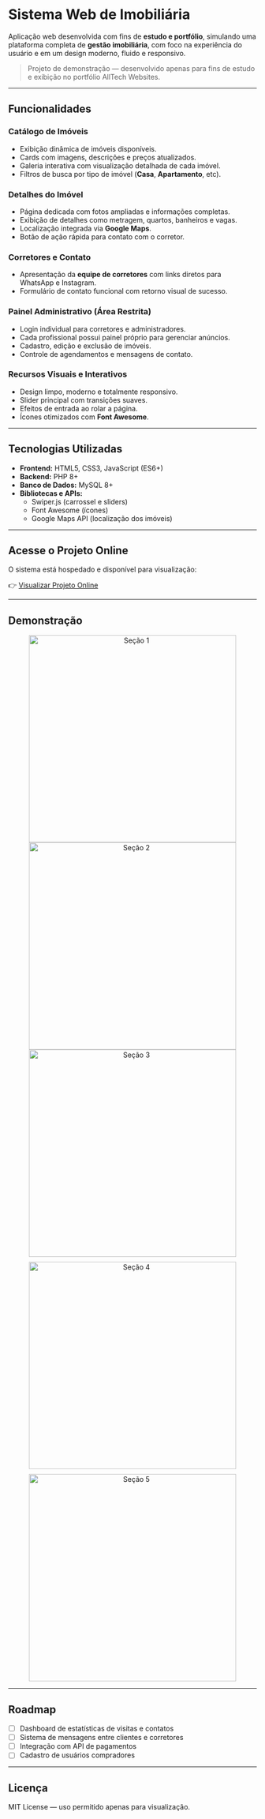 # Sistema Web de Imobiliária

Aplicação web desenvolvida com fins de **estudo e portfólio**, simulando uma plataforma completa de **gestão imobiliária**, com foco na experiência do usuário e em um design moderno, fluido e responsivo.

> Projeto de demonstração — desenvolvido apenas para fins de estudo e exibição no portfólio AllTech Websites.

---

## Funcionalidades

### Catálogo de Imóveis  
- Exibição dinâmica de imóveis disponíveis.  
- Cards com imagens, descrições e preços atualizados.  
- Galeria interativa com visualização detalhada de cada imóvel.  
- Filtros de busca por tipo de imóvel (**Casa**, **Apartamento**, etc).  

### Detalhes do Imóvel  
- Página dedicada com fotos ampliadas e informações completas.  
- Exibição de detalhes como metragem, quartos, banheiros e vagas.  
- Localização integrada via **Google Maps**.  
- Botão de ação rápida para contato com o corretor.  

### Corretores e Contato  
- Apresentação da **equipe de corretores** com links diretos para WhatsApp e Instagram.  
- Formulário de contato funcional com retorno visual de sucesso.  

### Painel Administrativo (Área Restrita)  
- Login individual para corretores e administradores.  
- Cada profissional possui painel próprio para gerenciar anúncios.  
- Cadastro, edição e exclusão de imóveis.  
- Controle de agendamentos e mensagens de contato.  

### Recursos Visuais e Interativos  
- Design limpo, moderno e totalmente responsivo.  
- Slider principal com transições suaves.  
- Efeitos de entrada ao rolar a página.  
- Ícones otimizados com **Font Awesome**.  

---

## Tecnologias Utilizadas

- **Frontend:** HTML5, CSS3, JavaScript (ES6+)  
- **Backend:** PHP 8+  
- **Banco de Dados:** MySQL 8+  
- **Bibliotecas e APIs:**  
  - Swiper.js (carrossel e sliders)  
  - Font Awesome (ícones)  
  - Google Maps API (localização dos imóveis)  

---

## Acesse o Projeto Online

O sistema está hospedado e disponível para visualização:

👉 [Visualizar Projeto Online](https://plum-mongoose-788265.hostingersite.com)

---

## Demonstração

<div align="center">

  <!-- Linha 1 -->
  <img src="https://github.com/user-attachments/assets/2f58eb24-ce1d-4c09-8574-5cd0142ff41b" height="420" style="margin:0 10px; vertical-align:top;" alt="Seção 1">
  <img src="https://github.com/user-attachments/assets/89089eeb-90e0-4253-babf-d48fd94fd437" height="420" style="margin:0 10px; vertical-align:top;" alt="Seção 2">
  <img src="https://github.com/user-attachments/assets/259e31b8-dac5-4ade-89c3-915144eef2f7" height="420" style="margin:0 10px; vertical-align:top;" alt="Seção 3">

  <br>

  <!-- Linha 2 (mesma altura das de cima) -->
  <img src="https://github.com/user-attachments/assets/567db262-2a26-4ec5-9c16-2281e03fae2f" height="420" style="margin:10px 10px 0; vertical-align:top;" alt="Seção 4">
  <img src="https://github.com/user-attachments/assets/a206436f-4cd8-4f50-96c9-dcf6cc3382b7" height="420" style="margin:10px 10px 0; vertical-align:top;" alt="Seção 5">

</div>

---

## Roadmap

- [ ] Dashboard de estatísticas de visitas e contatos  
- [ ] Sistema de mensagens entre clientes e corretores  
- [ ] Integração com API de pagamentos  
- [ ] Cadastro de usuários compradores  

---

## Licença
MIT License — uso permitido apenas para visualização.

